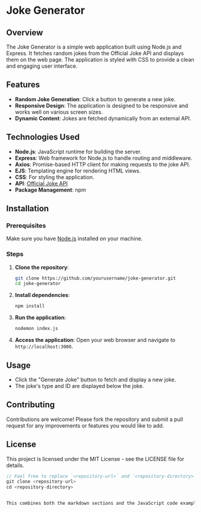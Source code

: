 # Joke Generator

## Overview

The Joke Generator is a simple web application built using Node.js and Express. It fetches random jokes from the Official Joke API and displays them on the web page. The application is styled with CSS to provide a clean and engaging user interface.

## Features

- **Random Joke Generation**: Click a button to generate a new joke.
- **Responsive Design**: The application is designed to be responsive and works well on various screen sizes.
- **Dynamic Content**: Jokes are fetched dynamically from an external API.

## Technologies Used

- **Node.js**: JavaScript runtime for building the server.
- **Express**: Web framework for Node.js to handle routing and middleware.
- **Axios**: Promise-based HTTP client for making requests to the joke API.
- **EJS**: Templating engine for rendering HTML views.
- **CSS**: For styling the application.
- **API**: [Official Joke API](https://github.com/15Dkatz/official_joke_api?tab=readme-ov-file)
- **Package Management**: npm


## Installation

### Prerequisites

Make sure you have [Node.js](https://nodejs.org/) installed on your machine.

### Steps

1. **Clone the repository**:
   ```bash
   git clone https://github.com/yourusername/joke-generator.git
   cd joke-generator
   ```

2. **Install dependencies**:
   ```bash
   npm install
   ```

3. **Run the application**:
   ```bash
   nodemon index.js
   ```
4. **Access the application**:
Open your web browser and navigate to `http://localhost:3000`.


## Usage

- Click the "Generate Joke" button to fetch and display a new joke.  
- The joke's type and ID are displayed below the joke.


## Contributing

Contributions are welcome! Please fork the repository and submit a pull request for any improvements or features you would like to add.

## License

This project is licensed under the MIT License - see the LICENSE file for details.

```javascript
// Feel free to replace `<repository-url>` and `<repository-directory>` with your actual repository link and directory name.
git clone <repository-url>
cd <repository-directory>


This combines both the markdown sections and the JavaScript code example into a clear and formatted block.
